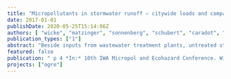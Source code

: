 ```yaml
---
title: "Micropollutants in stormwater runoff – citywide loads and comparison with sewage inputs."
date: 2017-01-01
publishDate: 2020-05-25T15:14:06Z
authors: [ "wicke", "matzinger", "sonnenberg", "schubert", "caradot", "Heinzmann, B.", "von Seggern, D.", "rouault" ]
publication_types: ["1"]
abstract: "Beside inputs from wastewater treatment plants, untreated stormwater runoff can also be an important source of pollutants affecting urban surface waters. To evaluate the relevance of micropollutants in urban stormwater runoff for the city of Berlin, an event-based, one-year monitoring program was conducted in five homogeneous catchments of different urban structure types. Volume proportional samples were analysed for a comprehensive set of ~100 micropollutants (e.g. biocides/pesticides, plasticisers, flame retardants, PAH, heavy metals) as well as standard parameters (TSS, total P, phosphate, ammonium, COD, BOD). Micropollutant concentrations found in stormwater runoff were extrapolated to annual loads for the city of Berlin (impervious connected area of ~170 km2) based on the concentration patterns found in each of the five specific city structure types. Results show that micropollutants of several substance types can enter Berlin surface waters at loads in the order of 10-700 kg/yr via stormwater runoff. These loads are in a similar order of magnitude as micropollutants that enter Berlin surface waters via (treated) sewage, such as pharmaceutical residues carbamazepine or ibuprofen."
featured: false
publication: " p 4 *In:* 10th IWA Micropol and Ecohazard Conference. Wien, Austria. 18-20 September  2017"
projects: ["ogre"]
---
```


